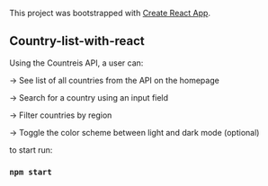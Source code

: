 This project was bootstrapped with [Create React App](https://github.com/facebook/create-react-app).

## Country-list-with-react

Using the Countreis API, a user can:

->  See list of all countries from the API on the homepage

->  Search for a country using an input field

->  Filter countries by region

->  Toggle the color scheme between light and dark mode (optional)

to start run:

### `npm start`
